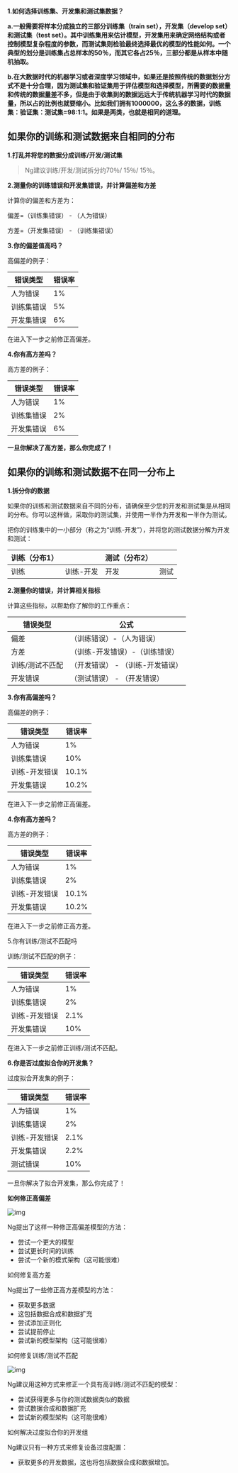 **1.如何选择训练集、开发集和测试集数据？**

**a.一般需要将样本分成独立的三部分训练集（train set），开发集（develop set）和测试集（test set）。其中训练集用来估计模型，开发集用来确定网络结构或者控制模型复杂程度的参数，而测试集则检验最终选择最优的模型的性能如何。一个典型的划分是训练集占总样本的50％，而其它各占25％，三部分都是从样本中随机抽取。**

**b.在大数据时代的机器学习或者深度学习领域中，如果还是按照传统的数据划分方式不是十分合理，因为测试集和验证集用于评估模型和选择模型，所需要的数据量和传统的数据量差不多，但是由于收集到的数据远远大于传统机器学习时代的数据量，所以占的比例也就要缩小。比如我们拥有1000000，这么多的数据，训练集：验证集：测试集=98:1:1。如果是两类，也就是相同的道理。**

## 如果你的训练和测试数据来自相同的分布

**1.打乱并将您的数据分成训练/开发/测试集**

> Ng建议训练/开发/测试拆分约70％/ 15％/ 15％。

**2.测量你的训练错误和开发集错误，并计算偏差和方差**

计算你的偏差和方差为：

偏差=（训练集错误） - （人为错误）

方差=（开发集错误） - （训练集错误）

**3.你的偏差值高吗？**

高偏差的例子：

| 错误类型  | 错误率  |
| ----- | ---- |
| 人为错误  | 1%   |
| 训练集错误 | 5%   |
| 开发集错误 | 6%   |

在进入下一步之前修正高偏差。

**4.你有高方差吗？**

高方差的例子：

| 错误类型  | 错误率  |
| ----- | ---- |
| 人为错误  | 1%   |
| 训练集错误 | 2%   |
| 开发集错误 | 6%   |

**一旦你解决了高方差，那么你完成了！**

## 如果你的训练和测试数据不在同一分布上

**1.拆分你的数据**

如果你的训练和测试数据来自不同的分布，请确保至少您的开发和测试集是从相同的分布。你可以这样做，采取你的测试集，并使用一半作为开发和一半作为测试。

把你的训练集中的一小部分（称之为“训练-开发”），并将您的测试数据分解为开发和测试：

| 训练（分布1） |       | 测试（分布2） |      |
| ------- | ----- | ------- | ---- |
| 训练      | 训练-开发 | 开发      | 测试   |

**2.测量你的错误，并计算相关指标**

计算这些指标，以帮助你了解你的工作重点：

| 错误类型     | 公式                 |
| -------- | ------------------ |
| 偏差       | （训练错误）-（人为错误）      |
| 方差       | （训练-开发错误）-（训练错误）   |
| 训练/测试不匹配 | （开发错误） - （训练-开发错误） |
| 开发错误     | （测试错误） - （开发错误）    |

**3.你有高偏差吗？**

高偏差的例子：

| 错误类型    | 错误率   |
| ------- | ----- |
| 人为错误    | 1%    |
| 训练集错误   | 10%   |
| 训练-开发错误 | 10.1% |
| 开发集错误   | 10.2% |

在进入下一步之前修正高偏差。

**4.你有高方差吗？**

高方差的例子：

| 错误类型    | 错误率   |
| ------- | ----- |
| 人为错误    | 1%    |
| 训练集错误   | 2%    |
| 训练-开发错误 | 10.1% |
| 开发集错误   | 10.2% |

在进入下一步之前修正高方差。

5.你有训练/测试不匹配吗

训练/测试不匹配的例子：

| 错误类型    | 错误率  |
| ------- | ---- |
| 人为错误    | 1%   |
| 训练集错误   | 2%   |
| 训练-开发错误 | 2.1% |
| 开发集错误   | 10%  |

在进入下一步之前修正训练/测试不匹配。

**6.你是否过度拟合你的开发集？**

过度拟合开发集的例子：

| 错误类型    | 错误率  |
| ------- | ---- |
| 人为错误    | 1%   |
| 训练集错误   | 2%   |
| 训练-开发错误 | 2.1% |
| 开发集错误   | 2.2% |
| 测试错误    | 10%  |

一旦你解决了拟合开发集，那么你完成了！

**如何修正高偏差**

![img](http://www.osai.club/data/attachment/forum/201711/26/110004ammsouudouopmcod.png) 

Ng提出了这样一种修正高偏差模型的方法：

- 尝试一个更大的模型
- 尝试更长时间的训练
- 尝试一个新的模式架构（这可能很难）

如何修复高方差

Ng提出了一些修正高方差模型的方法：

- 获取更多数据
- 这包括数据合成和数据扩充
- 尝试添加正则化
- 尝试提前停止
- 尝试新的模型架构（这可能很难）

如何修复训练/测试不匹配

![img](http://www.osai.club/data/attachment/forum/201711/26/110005e23gzlohwddzctiu.png) 

Ng建议用这种方式来修正一个具有高训练/测试不匹配的模型：

- 尝试获得更多与你的测试数据类似的数据
- 尝试数据合成和数据扩充
- 尝试新的模型架构（这可能很难）

如何解决过度拟合你的开发组

Ng建议只有一种方式来修复设备过度配置：

- 获取更多的开发数据，这也将包括数据合成和数据增加。

